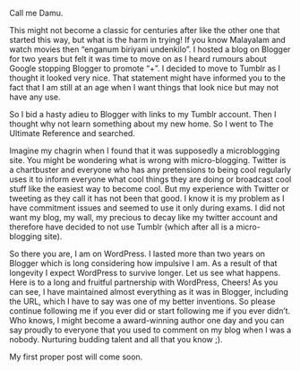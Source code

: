 Call me Damu. 

This might not become a classic for centuries after like the other one that started this way, but what is the harm in trying! 
If you know Malayalam and watch movies then “enganum biriyani undenkilo”. I hosted a blog on Blogger for two years but felt it was
time to move on as I heard rumours about Google stopping Blogger to promote “+”. I decided to move to Tumblr as I thought it looked
very nice. That statement might have informed you to the fact that I am still at an age when I want things that look nice but may
not have any use. 

So I bid a hasty adieu to Blogger with links to my Tumblr account. Then I thought why not learn something about my new home. So I 
went to The Ultimate Reference and searched.

Imagine my chagrin when I found that it was supposedly a microblogging site. You might be wondering what is wrong with 
micro-blogging. Twitter is a chartbuster and everyone who has any pretensions to being cool regularly uses it to inform everyone 
what cool things they are doing or broadcast cool stuff like the easiest way to become cool. But my experience with Twitter or 
tweeting as they call it has not been that good. I know it is my problem as I have commitment issues and seemed to use it only
during exams. I did not want my blog, my wall, my precious to decay like my twitter account and therefore have decided to not use
Tumblr (which after all is a micro-blogging site).

So there you are, I am on WordPress. I lasted more than two years on Blogger which is long considering how impulsive I am. As a 
result of that longevity I expect WordPress to survive longer. Let us see what happens. Here is to a long and fruitful partnership
with WordPress, Cheers! As you can see, I have maintained almost everything as it was in Blogger, including the URL, which I have 
to say was one of my better inventions. So please continue following me if you ever did or start following me if you ever didn’t. 
Who knows, I might become a award-winning author one day and you can say proudly to everyone that you used to comment on my blog 
when I was a nobody. Nurturing budding talent and all that you know ;).

My first proper post will come soon.
